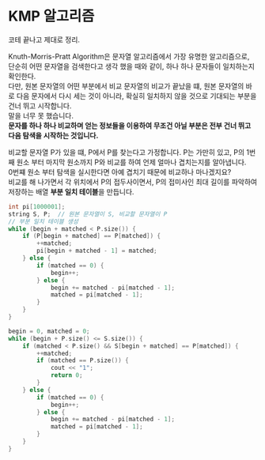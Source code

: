 KMP 알고리즘
===
코테 끝나고 제대로 정리.

Knuth-Morris-Pratt Algorithm은 문자열 알고리즘에서 가장 유명한 알고리즘으로, 단순히 어떤 문자열을 검색한다고 생각 했을 때와 같이, 하나 하나 문자들이 일치하는지 확인한다.    
다만, 원본 문자열의 어떤 부분에서 비교 문자열의 비교가 끝났을 떄, 원본 문자열의 바로 다음 문자에서 다시 세는 것이 아니라, 확실히 일치하지 않을 것으로 기대되는 부분을 건너 뛰고 시작합니다.    
말을 너무 못 했습니다.    
**문자를 하나 하나 비교하며 얻는 정보들을 이용하여 무조건 아닐 부분은 전부 건너 뛰고 다음 탐색을 시작하는 것입니다.**

비교할 문자열 P가 있을 떄, P에서 P를 찾는다고 가정합니다. P는 가만히 있고, P의 1번째 원소 부터 마지막 원소까지 P와 비교를 하여 언제 얼마나 겹치는지를 알아냅니다.    
0번쨰 원소 부터 탐색을 실시한다면 아예 겹치기 때문에 비교하나 마나겠지요?    
비교를 해 나가면서 각 위치에서 P의 접두사이면서, P의 접미사인 최대 길이를 파악하여 저장하는 배열 **부분 일치 테이블**을 만듭니다.


```c++
int pi[1000001];
string S, P;  // 원본 문자열이 S, 비교할 문자열이 P
// 부분 일치 테이블 생성   
while (begin + matched < P.size()) {
    if (P[begin + matched] == P[matched]) {
        ++matched;
        pi[begin + matched - 1] = matched;
    } else {
        if (matched == 0) {
            begin++;
        } else {
            begin += matched - pi[matched - 1];
            matched = pi[matched - 1];
        }
    }
}

begin = 0, matched = 0;
while (begin + P.size() <= S.size()) {
    if (matched < P.size() && S[begin + matched] == P[matched]) {
        ++matched;
        if (matched == P.size()) {
            cout << "1";
            return 0;
        }
    } else {
        if (matched == 0) {
            begin++;
        } else {
            begin += matched - pi[matched - 1];
            matched = pi[matched - 1];
        }
    }
}
```
